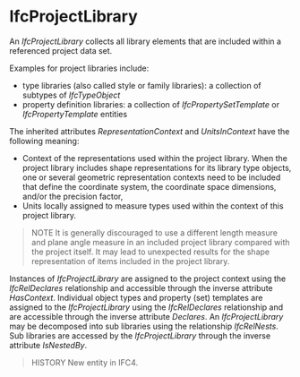 # IfcProjectLibrary

An _IfcProjectLibrary_ collects all library elements that are included within a referenced project data set.

Examples for project libraries include:

* type libraries (also called style or family libraries): a collection of subtypes of _IfcTypeObject_
* property definition libraries: a collection of _IfcPropertySetTemplate_ or _IfcPropertyTemplate_ entities

The inherited attributes _RepresentationContext_ and _UnitsInContext_ have the following meaning:

* Context of the representations used within the project library. When the project library includes shape representations for its library type objects, one or several geometric representation contexts need to be included that define the coordinate system, the coordinate space dimensions, and/or the precision factor,
* Units locally assigned to measure types used within the context of this project library.

> NOTE It is generally discouraged to use a different length measure and plane angle measure in an included project library compared with the project itself. It may lead to unexpected results for the shape representation of items included in the project library.

Instances of _IfcProjectLibrary_ are assigned to the project context using the _IfcRelDeclares_ relationship and accessible through the inverse attribute _HasContext_. Individual object types and property (set) templates are assigned to the _IfcProjectLibrary_ using the _IfcRelDeclares_ relationship and are accessible through the inverse attribute _Declares_. An _IfcProjectLibrary_ may be decomposed into sub libraries using the relationship _IfcRelNests_. Sub libraries are accessed by the _IfcProjectLibrary_ through the inverse attribute _IsNestedBy_.

> HISTORY New entity in IFC4.
